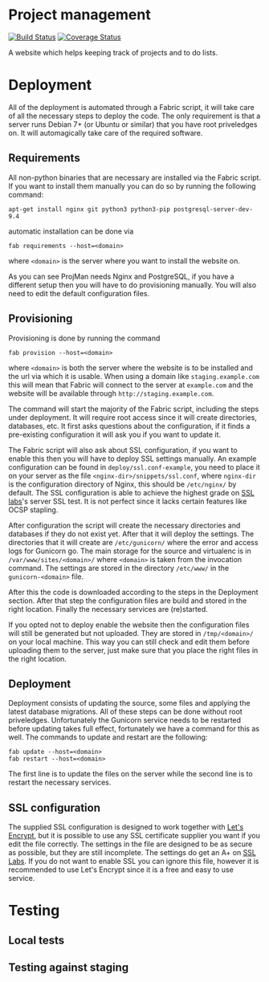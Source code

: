 Project management
==================
[![Build Status](https://travis-ci.org/XeryusTC/projman.svg?branch=master)](https://travis-ci.org/XeryusTC/projman)
[![Coverage Status](https://coveralls.io/repos/XeryusTC/projman/badge.svg?branch=master&service=github)](https://coveralls.io/github/XeryusTC/projman?branch=master)

A website which helps keeping track of projects and to do lists.

# Deployment

All of the deployment is automated through a Fabric script, it will take
care of all the necessary steps to deploy the code. The only requirement
is that a server runs Debian 7+ (or Ubuntu or similar) that you have root
priveledges on. It will automagically take care of the required software.

## Requirements

All non-python binaries that are necessary are installed via the Fabric
script. If you want to install them manually you can do so by running the
following command:

```
apt-get install nginx git python3 python3-pip postgresql-server-dev-9.4
```

automatic installation can be done via

```
fab requirements --host=<domain>
```

where `<domain>` is the server where you want to install the website on.

As you can see ProjMan needs Nginx and PostgreSQL, if you have a different
setup then you will have to do provisioning manually. You will also need
to edit the default configuration files.

## Provisioning

Provisioning is done by running the command

```
fab provision --host=<domain>
```

where `<domain>` is both the server where the website is to be installed
and the url via which it is usable. When using a domain like
`staging.example.com` this will mean that Fabric will connect to the
server at `example.com` and the website will be available through
`http://staging.example.com`.

The command will start the majority of the Fabric script, including the
steps under deployment. It will require root access since it will create
directories, databases, etc. It first asks questions about the
configuration, if it finds a pre-existing configuration it will ask you
if you want to update it.

The Fabric script will also ask about SSL configuration, if you want to
enable this then you will have to deploy SSL settings manually. An example
configuration can be found in `deploy/ssl.conf-example`, you need to place
it on your server as the file `<nginx-dir>/snippets/ssl.conf`, where
`nginx-dir` is the configuration directory of Nginx, this should be
`/etc/nginx/` by default. The SSL configuration is able to achieve the
highest grade on [SSL labs](https://www.ssllabs.com/ssltest/)'s server SSL
test. It is not perfect since it lacks certain features like OCSP stapling.

After configuration the script will create the necessary directories and
databases if they do not exist yet. After that it will deploy the settings.
The directories that it will create are `/etc/gunicorn/` where the error
and access logs for Gunicorn go. The main storage for the source and
virtualenc is in `/var/www/sites/<domain>/` where `<domain>` is taken
from the invocation command. The settings are stored in the directory
`/etc/www/` in the `gunicorn-<domain>` file.

After this the code is downloaded according to the steps in the Deployment
section. After that step the configuration files are build and stored in
the right location. Finally the necessary services are (re)started.

If you opted not to deploy enable the website then the configuration files
will still be generated but not uploaded. They are stored in
`/tmp/<domain>/` on your local machine. This way you can still check and
edit them before uploading them to the server, just make sure that you
place the right files in the right location.

## Deployment

Deployment consists of updating the source, some files and applying the
latest database migrations. All of these steps can be done without root
priveledges. Unfortunately the Gunicorn service needs to be restarted
before updating takes full effect, fortunately we have a command for this
as well. The commands to update and restart are the following:

```
fab update --host=<domain>
fab restart --host=<domain>
```

The first line is to update the files on the server while the second line
is to restart the necessary services.

## SSL configuration

The supplied SSL configuration is designed to work together with
[Let's Encrypt](https://www.letsencrypt.com), but it is possible to use
any SSL certificate supplier you want if you edit the file correctly. The
settings in the file are designed to be as secure as possible, but they
are still incomplete. The settings do get an A+ on
[SSL Labs](https://www.ssllabs.com/ssltest/). If you do not want to enable
SSL you can ignore this file, however it is recommended to use Let's
Encrypt since it is a free and easy to use service.

# Testing
## Local tests
## Testing against staging
